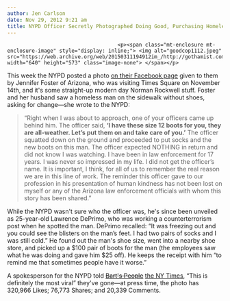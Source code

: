 ```yaml
---
author: Jen Carlson
date: Nov 29, 2012 9:21 am
title: NYPD Officer Secretly Photographed Doing Good, Purchasing Homeless Man $100 Boots
---
```


	
										<p><span class="mt-enclosure mt-enclosure-image" style="display: inline;"> <img alt="goodcop1112.jpeg" src="https://web.archive.org/web/20150311194912im_/http://gothamist.com/attachments/arts_jen/goodcop1112.jpeg" width="640" height="573" class="image-none"> </span></p>

<p>This week the NYPD posted a photo <a href="https://web.archive.org/web/20150311194912/https://www.facebook.com/photo.php?fbid=388162557927199&amp;set=a.274991665910956.65258.262068223869967&amp;type=1&amp;theater">on their Facebook page</a> given to them by Jennifer Foster of Arizona, who was visiting Times Square on November 14th, and it&apos;s some straight-up modern day Norman Rockwell stuff. Foster and her husband saw a homeless man on the sidewalk without shoes, asking for change&#x2014;she wrote to the NYPD:</p>

<blockquote>&#x201C;Right when I was about to approach, one of your officers came up behind him. The officer said, <strong>&#x2018;I have these size 12 boots for you, they are all-weather. Let&#x2019;s put them on and take care of you.&#x2019;</strong> The officer squatted down on the ground and proceeded to put socks and the new boots on this man. The officer expected NOTHING in return and did not know I was watching. I have been in law enforcement for 17 years. I was never so impressed in my life. I did not get the officer&#x2019;s name. It is important, I think, for all of us to remember the real reason we are in this line of work. The reminder this officer gave to our profession in his presentation of human kindness has not been lost on myself or any of the Arizona law enforcement officials with whom this story has been shared.&#x201D;</blockquote>

<p>While the NYPD wasn&apos;t sure who the officer was, he&apos;s since been unveiled as 25-year-old Lawrence DePrimo, who was working a counterterrorism post when he spotted the man. DePrimo recalled: &#x201C;It was freezing out and you could see the blisters on the man&#x2019;s feet. I had two pairs of socks and I was still cold.&#x201D; He found out the man&apos;s shoe size, went into a nearby shoe store, and picked up a $100 pair of boots for the man (the employees saw what he was doing and gave him $25 off). He keeps the receipt with him &#x201C;to remind me that sometimes people have it worse.&#x201D;</p>

<p>A spokesperson for the NYPD told <strike><a href="https://web.archive.org/web/20150311194912/http://www.gothamist.com/tags/bartspeople">Bart&apos;s People</a></strike> <a href="https://web.archive.org/web/20150311194912/http://www.nytimes.com/2012/11/29/nyregion/photo-of-officer-giving-boots-to-barefoot-man-warms-hearts-online.html?ref=nyregion">the NY Times</a>, &#x201C;This is definitely the most viral&#x201D; they&apos;ve gone&#x2014;at press time, the photo has 320,966 Likes; 76,773 Shares; and 20,339 Comments.</p>					
										
									
				